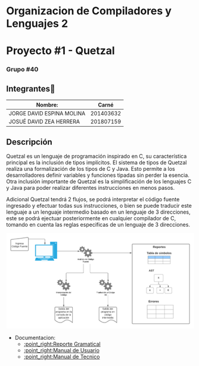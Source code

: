 # Organizacion de Compiladores y Lenguajes 2
# Proyecto #1 - Quetzal
### Grupo #40
## Integrantes💁

| Nombre:                     | Carné     |
| --------------------------- | --------- |
| JORGE DAVID ESPINA MOLINA   | 201403632 |
| JOSUÉ DAVID ZEA HERRERA     | 201807159 |


## Descripción 

Quetzal es un lenguaje de programación inspirado en C, su característica principal es la inclusión de tipos implícitos. El sistema de tipos de Quetzal realiza una formalización de los tipos de C y Java. Esto permite a los desarrolladores definir variables y funciones tipadas sin perder la esencia. Otra inclusión importante de Quetzal es la simplificación de los lenguajes C y Java para poder realizar diferentes instrucciones en menos pasos.

Adicional Quetzal tendrá 2 flujos, se podrá interpretar el código fuente ingresado y efectuar todas sus instrucciones, o bien se puede traducir este lenguaje a un lenguaje intermedio basado en un lenguaje de 3 direcciones, este se podrá ejectuar posteriormente en cualquier compilador de C, tomando en cuenta las reglas especificas de un lenguaje de 3 direcciones.

![This is a alt text.](Documentacion/img/flujo_quetzal.png "This is a sample image.")
<ul>
  <li>Documentacion:
    <ul>
       <li><a href="https://github.com/JorgeEspina/OLC2-P1-Quetzal/blob/master/Documentacion/ReporteGramatical.md" target="_blank">:point_right:Reporte Gramatical</a></li>
       <li><a href="https://github.com/JorgeEspina/OLC2-P1-Quetzal/blob/main/Documentacion/ManualUsuario.md" target="_blank">:point_right:Manual de Usuario</a></li>
       <li><a href="https://github.com/JorgeEspina/OLC2-P1-Quetzal/blob/main/Documentacion/ManualTenico.md">:point_right:Manual de Tecnico</a></li>
    </ul>
  </li>
</ul>
